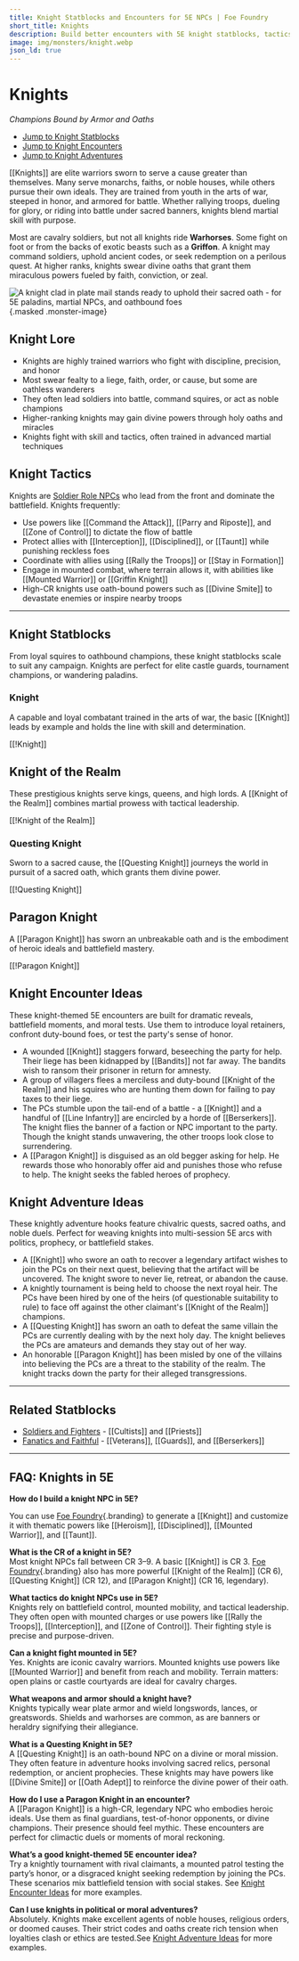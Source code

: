 ```yaml
---
title: Knight Statblocks and Encounters for 5E NPCs | Foe Foundry
short_title: Knights
description: Build better encounters with 5E knight statblocks, tactics, and adventure ideas. From loyal retainers to divine oathsworn champions, these martial NPCs bring honor and steel to your campaign.
image: img/monsters/knight.webp
json_ld: true
---
```


# Knights

*Champions Bound by Armor and Oaths*

- [Jump to Knight Statblocks](#knight-statblocks)
- [Jump to Knight Encounters](#knight-encounter-ideas)
- [Jump to Knight Adventures](#knight-adventure-ideas)

[[Knights]] are elite warriors sworn to serve a cause greater than themselves. Many serve monarchs, faiths, or noble houses, while others pursue their own ideals. They are trained from youth in the arts of war, steeped in honor, and armored for battle. Whether rallying troops, dueling for glory, or riding into battle under sacred banners, knights blend martial skill with purpose.

Most are cavalry soldiers, but not all knights ride **Warhorses**. Some fight on foot or from the backs of exotic beasts such as a **Griffon**. A knight may command soldiers, uphold ancient codes, or seek redemption on a perilous quest. At higher ranks, knights swear divine oaths that grant them miraculous powers fueled by faith, conviction, or zeal.

![A knight clad in plate mail stands ready to uphold their sacred oath - for 5E paladins, martial NPCs, and oathbound foes](../img/monsters/knight.webp){.masked .monster-image}

## Knight Lore

- Knights are highly trained warriors who fight with discipline, precision, and honor
- Most swear fealty to a liege, faith, order, or cause, but some are oathless wanderers
- They often lead soldiers into battle, command squires, or act as noble champions
- Higher-ranking knights may gain divine powers through holy oaths and miracles
- Knights fight with skill and tactics, often trained in advanced martial techniques

## Knight Tactics

Knights are [Soldier Role NPCs](../topics/monster_roles.md#soldier) who lead from the front and dominate the battlefield. Knights frequently:

- Use powers like [[Command the Attack]], [[Parry and Riposte]], and [[Zone of Control]] to dictate the flow of battle
- Protect allies with [[Interception]], [[Disciplined]], or [[Taunt]] while punishing reckless foes
- Coordinate with allies using [[Rally the Troops]] or [[Stay in Formation]]
- Engage in mounted combat, where terrain allows it, with abilities like [[Mounted Warrior]] or [[Griffin Knight]]
- High-CR knights use oath-bound powers such as [[Divine Smite]] to devastate enemies or inspire nearby troops

---

## Knight Statblocks

From loyal squires to oathbound champions, these knight statblocks scale to suit any campaign. Knights are perfect for elite castle guards, tournament champions, or wandering paladins.

### Knight

A capable and loyal combatant trained in the arts of war, the basic [[Knight]] leads by example and holds the line with skill and determination.

[[!Knight]]

## Knight of the Realm

These prestigious knights serve kings, queens, and high lords. A [[Knight of the Realm]] combines martial prowess with tactical leadership.

[[!Knight of the Realm]]

### Questing Knight

Sworn to a sacred cause, the [[Questing Knight]] journeys the world in pursuit of a sacred oath, which grants them divine power.

[[!Questing Knight]]

## Paragon Knight

A [[Paragon Knight]] has sworn an unbreakable oath and is the embodiment of heroic ideals and battlefield mastery.

[[!Paragon Knight]]

## Knight Encounter Ideas

These knight-themed 5E encounters are built for dramatic reveals, battlefield moments, and moral tests. Use them to introduce loyal retainers, confront duty-bound foes, or test the party's sense of honor.

- A wounded [[Knight]] staggers forward, beseeching the party for help. Their liege has been kidnapped by [[Bandits]] not far away. The bandits wish to ransom their prisoner in return for amnesty.
- A group of villagers flees a merciless and duty-bound [[Knight of the Realm]] and his squires who are hunting them down for failing to pay taxes to their liege.
- The PCs stumble upon the tail-end of a battle - a [[Knight]] and a handful of [[Line Infantry]] are encircled by a horde of [[Berserkers]]. The knight flies the banner of a faction or NPC important to the party. Though the knight stands unwavering, the other troops look close to surrendering.
- A [[Paragon Knight]] is disguised as an old begger asking for help. He rewards those who honorably offer aid and punishes those who refuse to help. The knight seeks the fabled heroes of prophecy.

## Knight Adventure Ideas

These knightly adventure hooks feature chivalric quests, sacred oaths, and noble duels. Perfect for weaving knights into multi-session 5E arcs with politics, prophecy, or battlefield stakes.

- A [[Knight]] who swore an oath to recover a legendary artifact wishes to join the PCs on their next quest, believing that the artifact will be uncovered. The knight swore to never lie, retreat, or abandon the cause. 
- A knightly tournament is being held to choose the next royal heir. The PCs have been hired by one of the heirs (of questionable suitability to rule) to face off against the other claimant's [[Knight of the Realm]] champions.
- A [[Questing Knight]] has sworn an oath to defeat the same villain the PCs are currently dealing with by the next holy day. The knight believes the PCs are amateurs and demands they stay out of her way.
- An honorable [[Paragon Knight]] has been misled by one of the villains into believing the PCs are a threat to the stability of the realm. The knight tracks down the party for their alleged transgressions.

---

## Related Statblocks

- [Soldiers and Fighters](../families/soldiers_and_fighters.md) - [[Cultists]] and [[Priests]]
- [Fanatics and Faithful](../families/fanatics_and_faithful.md) - [[Veterans]], [[Guards]], and [[Berserkers]]

---

## FAQ: Knights in 5E

**How do I build a knight NPC in 5E?**  

You can use [Foe Foundry](../index.md){.branding} to generate a [[Knight]] and customize it with thematic powers like [[Heroism]], [[Disciplined]], [[Mounted Warrior]], and [[Taunt]].

**What is the CR of a knight in 5E?**  
Most knight NPCs fall between CR 3–9. A basic [[Knight]] is CR 3. [Foe Foundry](../index.md){.branding} also has more powerful [[Knight of the Realm]] (CR 6), [[Questing Knight]] (CR 12), and [[Paragon Knight]] (CR 16, legendary).

**What tactics do knight NPCs use in 5E?**  
Knights rely on battlefield control, mounted mobility, and tactical leadership. They often open with mounted charges or use powers like [[Rally the Troops]], [[Interception]], and [[Zone of Control]]. Their fighting style is precise and purpose-driven.

**Can a knight fight mounted in 5E?**  
Yes. Knights are iconic cavalry warriors. Mounted knights use powers like [[Mounted Warrior]] and benefit from reach and mobility. Terrain matters: open plains or castle courtyards are ideal for cavalry charges.

**What weapons and armor should a knight have?**  
Knights typically wear plate armor and wield longswords, lances, or greatswords. Shields and warhorses are common, as are banners or heraldry signifying their allegiance.

**What is a Questing Knight in 5E?**  
A [[Questing Knight]] is an oath-bound NPC on a divine or moral mission. They often feature in adventure hooks involving sacred relics, personal redemption, or ancient prophecies. These knights may have powers like [[Divine Smite]] or [[Oath Adept]] to reinforce the divine power of their oath.

**How do I use a Paragon Knight in an encounter?**  
A [[Paragon Knight]] is a high-CR, legendary NPC who embodies heroic ideals. Use them as final guardians, test-of-honor opponents, or divine champions. Their presence should feel mythic. These encounters are perfect for climactic duels or moments of moral reckoning.

**What’s a good knight-themed 5E encounter idea?**  
Try a knightly tournament with rival claimants, a mounted patrol testing the party’s honor, or a disgraced knight seeking redemption by joining the PCs. These scenarios mix battlefield tension with social stakes. See [Knight Encounter Ideas](#knight-encounter-ideas) for more examples.

**Can I use knights in political or moral adventures?**  
Absolutely. Knights make excellent agents of noble houses, religious orders, or doomed causes. Their strict codes and oaths create rich tension when loyalties clash or ethics are tested.See [Knight Adventure Ideas](#knight-adventure-ideas) for more examples.